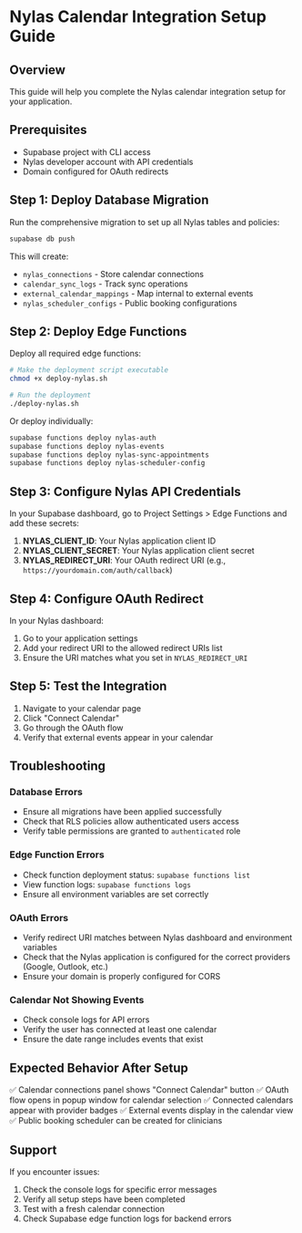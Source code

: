 
# Nylas Calendar Integration Setup Guide

## Overview
This guide will help you complete the Nylas calendar integration setup for your application.

## Prerequisites
- Supabase project with CLI access
- Nylas developer account with API credentials
- Domain configured for OAuth redirects

## Step 1: Deploy Database Migration

Run the comprehensive migration to set up all Nylas tables and policies:

```bash
supabase db push
```

This will create:
- `nylas_connections` - Store calendar connections
- `calendar_sync_logs` - Track sync operations
- `external_calendar_mappings` - Map internal to external events
- `nylas_scheduler_configs` - Public booking configurations

## Step 2: Deploy Edge Functions

Deploy all required edge functions:

```bash
# Make the deployment script executable
chmod +x deploy-nylas.sh

# Run the deployment
./deploy-nylas.sh
```

Or deploy individually:
```bash
supabase functions deploy nylas-auth
supabase functions deploy nylas-events
supabase functions deploy nylas-sync-appointments
supabase functions deploy nylas-scheduler-config
```

## Step 3: Configure Nylas API Credentials

In your Supabase dashboard, go to Project Settings > Edge Functions and add these secrets:

1. **NYLAS_CLIENT_ID**: Your Nylas application client ID
2. **NYLAS_CLIENT_SECRET**: Your Nylas application client secret  
3. **NYLAS_REDIRECT_URI**: Your OAuth redirect URI (e.g., `https://yourdomain.com/auth/callback`)

## Step 4: Configure OAuth Redirect

In your Nylas dashboard:
1. Go to your application settings
2. Add your redirect URI to the allowed redirect URIs list
3. Ensure the URI matches what you set in `NYLAS_REDIRECT_URI`

## Step 5: Test the Integration

1. Navigate to your calendar page
2. Click "Connect Calendar" 
3. Go through the OAuth flow
4. Verify that external events appear in your calendar

## Troubleshooting

### Database Errors
- Ensure all migrations have been applied successfully
- Check that RLS policies allow authenticated users access
- Verify table permissions are granted to `authenticated` role

### Edge Function Errors
- Check function deployment status: `supabase functions list`
- View function logs: `supabase functions logs`
- Ensure all environment variables are set correctly

### OAuth Errors
- Verify redirect URI matches between Nylas dashboard and environment variables
- Check that the Nylas application is configured for the correct providers (Google, Outlook, etc.)
- Ensure your domain is properly configured for CORS

### Calendar Not Showing Events
- Check console logs for API errors
- Verify the user has connected at least one calendar
- Ensure the date range includes events that exist

## Expected Behavior After Setup

✅ Calendar connections panel shows "Connect Calendar" button
✅ OAuth flow opens in popup window for calendar selection
✅ Connected calendars appear with provider badges
✅ External events display in the calendar view
✅ Public booking scheduler can be created for clinicians

## Support

If you encounter issues:
1. Check the console logs for specific error messages
2. Verify all setup steps have been completed
3. Test with a fresh calendar connection
4. Check Supabase edge function logs for backend errors
